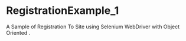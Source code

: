 # RegistrationExample_1
A Sample of Registration To Site using Selenium WebDriver with Object Oriented .
